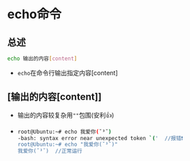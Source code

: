 # echo命令

## 总述

```bash
echo 输出的内容[content]
```

- `echo`在命令行输出指定内容[content]

## [输出的内容[content]]

- 输出的内容较复杂用`""`包围(安利👍)

- ```bash
  root@Ubuntu:~# echo 我爱你(˘³˘)
  -bash: syntax error near unexpected token `('  //报错❗
  root@Ubuntu:~# echo "我爱你(˘³˘)"
  我爱你(˘³˘)  //正常运行
  ```